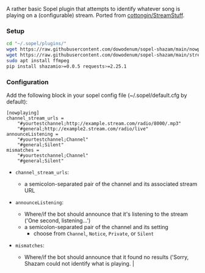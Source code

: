 A rather basic Sopel plugin that attempts to identify whatever song is
playing on a (configurable) stream.
Ported from [cottongin/StreamStuff](https://github.com/cottongin/StreamStuff).

### Setup

```bash
cd "~/.sopel/plugins/"
wget https://raw.githubusercontent.com/dowodenum/sopel-shazam/main/nowplaying.py
wget https://raw.githubusercontent.com/dowodenum/sopel-shazam/main/streamscrobbler.py
sudo apt install ffmpeg
pip install shazamio>=0.0.5 requests>=2.25.1
```

### Configuration

Add the following block in your sopel config file (~/.sopel/default.cfg by default):
```
[nowplaying]
channel_stream_urls =
	"#yourtestchannel;http://example.stream.com/radio/8000/.mp3"
	"#general;http://example2.stream.com/radio/live"
announceListening = 
	"#yourtestchannel;Channel"
	"#general;Silent"
mismatches =
	"#yourtestchannel;Channel"
	"#general;Silent"
```
- `channel_stream_urls`:
  - a semicolon-separated pair of the channel and its associated stream URL

- `announceListening`:
  - Where/if the bot should announce that it's listening to the stream ('One second, listening...')
  - a semicolon-separated pair of the channel and its setting
    - choose from `Channel`, `Notice`, `Private`, or `Silent`
- `mismatches`:
  - Where/if the bot should announce that it found no results ('Sorry, Shazam could not identify what is playing. | <title>')
  - a semicolon-separated pair of the channel and its setting
    - choose from `Channel`, `Notice`, `Private`, or `Silent`

### Usage

From the IRC channel you configured in the last step (adjust from `.` to your bot's configured prefix):
```
<you> /msg bot .load nowplaying
<you> .np
<bot> One second, listening...
<bot> 🎵 Now Playing: A Song by Some Artist | via Shazam
```

